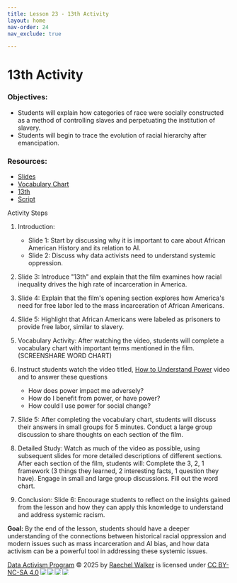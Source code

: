 ```yaml
---
title: Lesson 23 - 13th Activity
layout: home
nav-order: 24
nav_exclude: true

---
```


<script>
  if (localStorage.getItem("formFilled") !== "true") {
    window.location.href = "/";
  }
</script>


# 13th Activity

### Objectives:
- Students will explain how categories of race were socially constructed as a method of controlling slaves and perpetuating the institution of slavery. 
- Students will begin to trace the evolution of racial hierarchy after emancipation.

### Resources:
- <a href = "https://drive.google.com/file/d/1JhysRZZb79AFdDTCnW1_H4zL_f55MaQA/view?usp=drive_link">Slides</a>
- <a href = "https://drive.google.com/file/d/1byDyYRk0JDo_B5xHspEF92M6KDIpZeyi/view?usp=drive_link">Vocabulary Chart</a>
- <a href = "https://www.youtube.com/watch?v=krfcq5pF8u8">13th</a>
- <a href = "https://docs.google.com/document/d/100dcj8awOzO2YGirZ8MihoPIS02MNxCF9nc6Sg2iScs/edit?usp=sharing">Script</a>

Activity Steps
1. Introduction:
    - Slide 1: Start by discussing why it is important to care about African American History and its relation to AI.
    - Slide 2: Discuss why data activists need to understand systemic oppression.
2. Slide 3:  Introduce "13th" and explain that the film examines how racial inequality drives the high rate of incarceration in America.
3. Slide 4: Explain that the film's opening section explores how America's need for free labor led to the mass incarceration of African Americans.
4. Slide 5: Highlight that African Americans were labeled as prisoners to provide free labor, similar to slavery.

5. Vocabulary Activity: After watching the video, students will complete a vocabulary chart with important terms mentioned in the film. (SCREENSHARE WORD CHART)

6. Instruct students watch the video titled, <a href = "https://www.youtube.com/watch?v=c_Eutci7ack&t=408s">How to Understand Power</a> video and  to answer these questions
    - How does power impact me adversely?
    - How do I benefit from power, or have power?
    - How could I use power for social change?

7. Slide 5: After completing the vocabulary chart, students will discuss their answers in small groups for 5 minutes. Conduct a large group discussion to share thoughts on each section of the film.

8. Detailed Study: Watch as much of the video as possible, using subsequent slides for more detailed descriptions of different sections. After each section of the film, students will: Complete the 3, 2, 1 framework (3 things they learned, 2 interesting facts, 1 question they have). Engage in small and large group discussions. Fill out the word chart.

9. Conclusion: Slide 6: Encourage students to reflect on the insights gained from the lesson and how they can apply this knowledge to understand and address systemic racism.

**Goal:**
By the end of the lesson, students should have a deeper understanding of the connections between historical racial oppression and modern issues such as mass incarceration and AI bias, and how data activism can be a powerful tool in addressing these systemic issues.






<a href="https://creativecommons.org">Data Activism Program</a> © 2025 by <a href="https://creativecommons.org">Raechel Walker</a> is licensed under <a href="https://creativecommons.org/licenses/by-nc-sa/4.0/">CC BY-NC-SA 4.0</a><img src="https://mirrors.creativecommons.org/presskit/icons/cc.svg" style="max-width: 1em;max-height:1em;margin-left: .2em;"><img src="https://mirrors.creativecommons.org/presskit/icons/by.svg" style="max-width: 1em;max-height:1em;margin-left: .2em;"><img src="https://mirrors.creativecommons.org/presskit/icons/nc.svg" style="max-width: 1em;max-height:1em;margin-left: .2em;"><img src="https://mirrors.creativecommons.org/presskit/icons/sa.svg" style="max-width: 1em;max-height:1em;margin-left: .2em;">